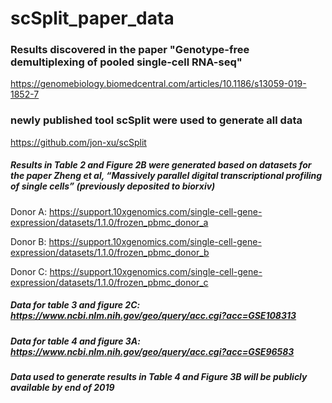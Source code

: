 # scSplit_paper_data

### Results discovered in the paper "Genotype-free demultiplexing of pooled single-cell RNA-seq"
https://genomebiology.biomedcentral.com/articles/10.1186/s13059-019-1852-7

### newly published tool scSplit were used to generate all data
https://github.com/jon-xu/scSplit


##### Results in Table 2 and Figure 2B were generated based on datasets for the paper Zheng et al, “Massively parallel digital transcriptional profiling of single cells” (previously deposited to biorxiv)
Donor A: https://support.10xgenomics.com/single-cell-gene-expression/datasets/1.1.0/frozen_pbmc_donor_a

Donor B: https://support.10xgenomics.com/single-cell-gene-expression/datasets/1.1.0/frozen_pbmc_donor_b

Donor C: https://support.10xgenomics.com/single-cell-gene-expression/datasets/1.1.0/frozen_pbmc_donor_c

##### Data for table 3 and figure 2C: https://www.ncbi.nlm.nih.gov/geo/query/acc.cgi?acc=GSE108313

##### Data for table 4 and figure 3A: https://www.ncbi.nlm.nih.gov/geo/query/acc.cgi?acc=GSE96583

##### Data used to generate results in Table 4 and Figure 3B will be publicly available by end of 2019
